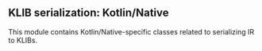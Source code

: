 ## KLIB serialization: Kotlin/Native

This module contains Kotlin/Native-specific classes related to serializing IR to KLIBs.